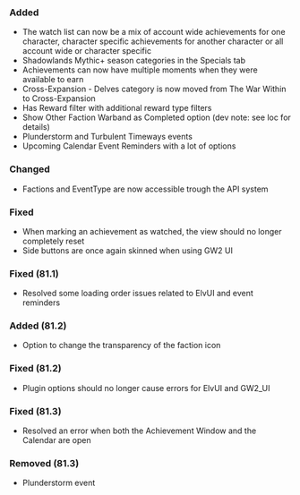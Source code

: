 ### Added
- The watch list can now be a mix of account wide achievements for one character, character specific achievements for another character or all account wide or character specific
- Shadowlands Mythic+ season categories in the Specials tab
- Achievements can now have multiple moments when they were available to earn
- Cross-Expansion - Delves category is now moved from The War Within to Cross-Expansion
- Has Reward filter with additional reward type filters
- Show Other Faction Warband as Completed option (dev note: see loc for details)
- Plunderstorm and Turbulent Timeways events
- Upcoming Calendar Event Reminders with a lot of options

### Changed
- Factions and EventType are now accessible trough the API system

### Fixed
- When marking an achievement as watched, the view should no longer completely reset
- Side buttons are once again skinned when using GW2 UI

### Fixed (81.1)
- Resolved some loading order issues related to ElvUI and event reminders

### Added (81.2)
- Option to change the transparency of the faction icon

### Fixed (81.2)
- Plugin options should no longer cause errors for ElvUI and GW2_UI

### Fixed (81.3)
- Resolved an error when both the Achievement Window and the Calendar are open

### Removed (81.3)
- Plunderstorm event